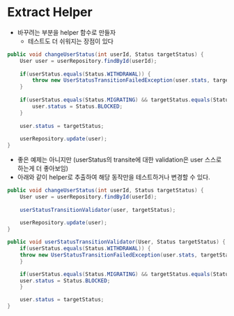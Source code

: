 # Extract Helper
* 바꾸려는 부분을 helper 함수로 만들자
  * 테스트도 더 쉬워지는 장점이 있다

```java
public void changeUserStatus(int userId, Status targetStatus) {
    User user = userRepository.findById(userId);
    
    if(userStatus.equals(Status.WITHDRAWAL)) {
        throw new UserStatusTransitionFailedException(user.stats, targetStatus);
    }
    
    if(userStatus.equals(Status.MIGRATING) && targetStatus.equals(Status.NORMAL)) {
        user.status = Status.BLOCKED;
    }
    
    user.status = targetStatus;
    
    userRepository.update(user);
}
```

* 좋은 예제는 아니지만 (userStatus의 transite에 대한 validation은 user 스스로 하는게 더 좋아보임)
* 아래와 같이 helper로 추출하여 해당 동작만을 테스트하거나 변경할 수 있다.

```java
public void changeUserStatus(int userId, Status targetStatus) {
    User user = userRepository.findById(userId);
    
    userStatusTransitionValidator(user, targetStatus);
    
    userRepository.update(user);
}

public void userStatusTransitionValidator(User, Status targetStatus) {
    if(userStatus.equals(Status.WITHDRAWAL)) {
    throw new UserStatusTransitionFailedException(user.stats, targetStatus);
    }

    if(userStatus.equals(Status.MIGRATING) && targetStatus.equals(Status.NORMAL)) {
    user.status = Status.BLOCKED;
    }

    user.status = targetStatus;
}
        
```